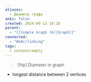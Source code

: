 ```yaml
---
aliases:
  - Диаметр графа
anki: false
created: 2024-09-13 18:28
parent:
  - "[[Simple Graph (G)|Graph]]"
connected:
  - "#обс/linking"
tags:
  - content/empty
---
```



> [!tip] Diameter in graph 
 - longest distance between 2 vertices
